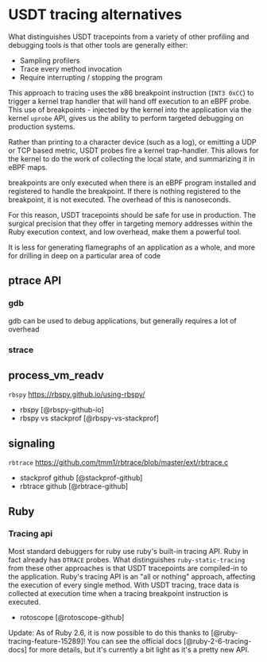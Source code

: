 # USDT tracing alternatives

What distinguishes USDT tracepoints from a variety of other profiling and
debugging tools is that other tools are generally either:

- Sampling profilers
- Trace every method invocation
- Require interrupting / stopping the program

This approach to tracing uses the x86 breakpoint instruction (`INT3 0xCC`) to
trigger a kernel trap handler that will hand off execution to an eBPF probe.
This use of breakpoints - injected by the kernel into the application via the
kernel `uprobe` API, gives us the ability to perform targeted debugging on
production systems.

Rather than printing to a character device (such as a log), or emitting a UDP
or TCP based metric, USDT probes fire a kernel trap-handler. This allows for
the kernel to do the work of collecting the local state, and summarizing it in
eBPF maps.

breakpoints are only executed when there is an eBPF program installed and
registered to handle the breakpoint. If there is nothing registered to the
breakpoint, it is not executed. The overhead of this is nanoseconds.

For this reason, USDT tracepoints should be safe for use in production. The
surgical precision that they offer in targeting memory addresses within the
Ruby execution context, and low overhead, make them a powerful tool.

It is less for generating flamegraphs of an application as a whole, and more
for drilling in deep on a particular area of code

## ptrace API

### gdb

gdb can be used to debug applications, but generally requires a lot of overhead

### strace

## process\_vm\_readv

`rbspy` https://rbspy.github.io/using-rbspy/

* rbspy [@rbspy-github-io]
* rbspy vs stackprof [@rbspy-vs-stackprof]

## signaling 

`rbtrace` https://github.com/tmm1/rbtrace/blob/master/ext/rbtrace.c
* stackprof github [@stackprof-github]
* rbtrace github [@rbtrace-github]

## Ruby

### Tracing api

Most standard debuggers for ruby use ruby's built-in tracing API. Ruby in fact
already has `DTRACE` probes. What distinguishes `ruby-static-tracing` from
these other approaches is that USDT tracepoints are compiled-in to the
application. Ruby's tracing API is an "all or nothing" approach, affecting the
execution of every single method. With USDT tracing, trace data is collected at
execution time when a tracing breakpoint instruction is executed.

* rotoscope [@rotoscope-github]

Update: As of Ruby 2.6, it is now possible to do this thanks to
[@ruby-tracing-feature-15289]! You can see the official docs
[@ruby-2-6-tracing-docs] for more details, but it's currently a bit light as
it's a pretty new API.

